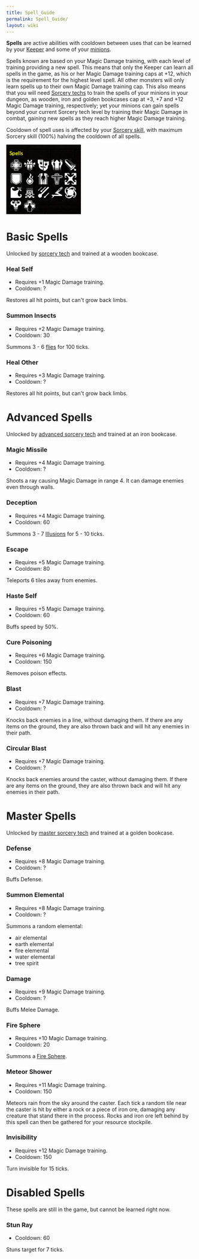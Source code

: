 ```yaml
---
title: Spell_Guide
permalink: Spell_Guide/
layout: wiki
---
```


**Spells** are active abilities with cooldown between uses that can be
learned by your [Keeper](/keeperrl_wiki/Keeper "wikilink") and some of your
[minions](minions "wikilink").

Spells known are based on your Magic Damage training, with each level of
training providing a new spell. This means that only the Keeper can
learn all spells in the game, as his or her Magic Damage training caps
at +12, which is the requirement for the highest level spell. All other
monsters will only learn spells up to their own Magic Damage training
cap. This also means that you will need [Sorcery
techs](/keeperrl_wiki/Technologies#Sorcery "wikilink") to train the spells of your
minions in your dungeon, as wooden, iron and golden bookcases cap at +3,
+7 and +12 Magic Damage training, respectively; yet your minions can
gain spells beyond your current Sorcery tech level by training their
Magic Damage in combat, gaining new spells as they reach higher Magic
Damage training.

Cooldown of spell uses is affected by your [Sorcery
skill](/keeperrl_wiki/Skills#Sorcery "wikilink"), with maximum Sorcery skill (100%)
halving the cooldown of all spells.

<img src="Spells-ScreenShot.png" title="Spells-ScreenShot.png" alt="Spells-ScreenShot.png" width="200" />

Basic Spells
============

Unlocked by [sorcery tech](/keeperrl_wiki/Technologies#Sorcery "wikilink") and trained
at a wooden bookcase.

### Heal Self

-   Requires +1 Magic Damage training.
-   Cooldown: ?

Restores all hit points, but can't grow back limbs.

### Summon Insects

-   Requires +2 Magic Damage training.
-   Cooldown: 30

Summons 3 - 6 [flies](/keeperrl_wiki/Fly "wikilink") for 100 ticks.

### Heal Other

-   Requires +3 Magic Damage training.
-   Cooldown: ?

Restores all hit points, but can't grow back limbs.

Advanced Spells
===============

Unlocked by [advanced sorcery
tech](/keeperrl_wiki/Technologies#Advanced_Sorcery "wikilink") and trained at an iron
bookcase.

### Magic Missile

-   Requires +4 Magic Damage training.
-   Cooldown: ?

Shoots a ray causing Magic Damage in range 4. It can damage enemies even
through walls.

### Deception

-   Requires +4 Magic Damage training.
-   Cooldown: 60

Summons 3 - 7 [Illusions](/keeperrl_wiki/Illusion "wikilink") for 5 - 10 ticks.

### Escape

-   Requires +5 Magic Damage training.
-   Cooldown: 80

Teleports 6 tiles away from enemies.

### Haste Self

-   Requires +5 Magic Damage training.
-   Cooldown: 60

Buffs speed by 50%.

### Cure Poisoning

-   Requires +6 Magic Damage training.
-   Cooldown: 150

Removes poison effects.

### Blast

-   Requires +7 Magic Damage training.
-   Cooldown: ?

Knocks back enemies in a line, without damaging them. If there are any
items on the ground, they are also thrown back and will hit any enemies
in their path.

### Circular Blast

-   Requires +7 Magic Damage training.
-   Cooldown: ?

Knocks back enemies around the caster, without damaging them. If there
are any items on the ground, they are also thrown back and will hit any
enemies in their path.

Master Spells
=============

Unlocked by [master sorcery
tech](/keeperrl_wiki/Technologies#Master_Sorcery "wikilink") and trained at a golden
bookcase.

### Defense

-   Requires +8 Magic Damage training.
-   Cooldown: ?

Buffs Defense.

### Summon Elemental

-   Requires +8 Magic Damage training.
-   Cooldown: ?

Summons a random elemental:

-   air elemental
-   earth elemental
-   fire elemental
-   water elemental
-   tree spirit

### Damage

-   Requires +9 Magic Damage training.
-   Cooldown: ?

Buffs Melee Damage.

### Fire Sphere

-   Requires +10 Magic Damage training.
-   Cooldown: 20

Summons a [Fire Sphere](/keeperrl_wiki/Fire_Sphere "wikilink").

### Meteor Shower

-   Requires +11 Magic Damage training.
-   Cooldown: 150

Meteors rain from the sky around the caster. Each tick a random tile
near the caster is hit by either a rock or a piece of iron ore, damaging
any creature that stand there in the process. Rocks and iron ore left
behind by this spell can then be gathered for your resource stockpile.

### Invisibility

-   Requires +12 Magic Damage training.
-   Cooldown: 150

Turn invisible for 15 ticks.

Disabled Spells
===============

These spells are still in the game, but cannot be learned right now.

### Stun Ray

-   Cooldown: 60

Stuns target for 7 ticks.
